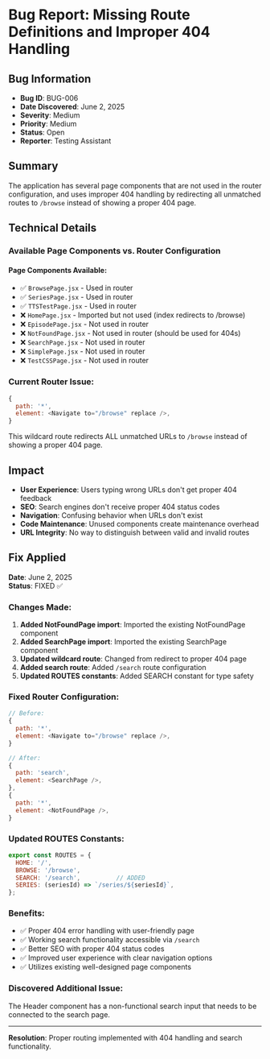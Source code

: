 # Bug Report: Missing Route Definitions and Improper 404 Handling

## Bug Information
- **Bug ID**: BUG-006
- **Date Discovered**: June 2, 2025
- **Severity**: Medium
- **Priority**: Medium
- **Status**: Open
- **Reporter**: Testing Assistant

## Summary
The application has several page components that are not used in the router configuration, and uses improper 404 handling by redirecting all unmatched routes to `/browse` instead of showing a proper 404 page.

## Technical Details

### Available Page Components vs. Router Configuration

#### Page Components Available:
- ✅ `BrowsePage.jsx` - Used in router
- ✅ `SeriesPage.jsx` - Used in router  
- ✅ `TTSTestPage.jsx` - Used in router
- ❌ `HomePage.jsx` - Imported but not used (index redirects to /browse)
- ❌ `EpisodePage.jsx` - Not used in router
- ❌ `NotFoundPage.jsx` - Not used in router (should be used for 404s)
- ❌ `SearchPage.jsx` - Not used in router
- ❌ `SimplePage.jsx` - Not used in router
- ❌ `TestCSSPage.jsx` - Not used in router

### Current Router Issue:
```javascript
{
  path: '*',
  element: <Navigate to="/browse" replace />,
}
```

This wildcard route redirects ALL unmatched URLs to `/browse` instead of showing a proper 404 page.

## Impact
- **User Experience**: Users typing wrong URLs don't get proper 404 feedback
- **SEO**: Search engines don't receive proper 404 status codes
- **Navigation**: Confusing behavior when URLs don't exist
- **Code Maintenance**: Unused components create maintenance overhead
- **URL Integrity**: No way to distinguish between valid and invalid routes

## Fix Applied
**Date**: June 2, 2025  
**Status**: FIXED ✅

### Changes Made:
1. **Added NotFoundPage import**: Imported the existing NotFoundPage component
2. **Added SearchPage import**: Imported the existing SearchPage component  
3. **Updated wildcard route**: Changed from redirect to proper 404 page
4. **Added search route**: Added `/search` route configuration
5. **Updated ROUTES constants**: Added SEARCH constant for type safety

### Fixed Router Configuration:
```javascript
// Before:
{
  path: '*',
  element: <Navigate to="/browse" replace />,
}

// After:
{
  path: 'search',
  element: <SearchPage />,
},
{
  path: '*',
  element: <NotFoundPage />,
}
```

### Updated ROUTES Constants:
```javascript
export const ROUTES = {
  HOME: '/',
  BROWSE: '/browse',
  SEARCH: '/search',          // ADDED
  SERIES: (seriesId) => `/series/${seriesId}`,
};
```

### Benefits:
- ✅ Proper 404 error handling with user-friendly page
- ✅ Working search functionality accessible via `/search`
- ✅ Better SEO with proper 404 status codes
- ✅ Improved user experience with clear navigation options
- ✅ Utilizes existing well-designed page components

### Discovered Additional Issue:
The Header component has a non-functional search input that needs to be connected to the search page.

---

**Resolution**: Proper routing implemented with 404 handling and search functionality.

